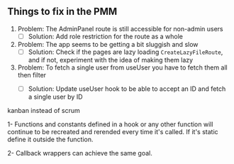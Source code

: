 ## Things to fix in the PMM

1. Problem: The AdminPanel route is still accessible for non-admin users
	- [ ] Solution: Add role restriction for the route as a whole
2. Problem: The app seems to be getting a bit sluggish and slow
	- [ ] Solution: Check if the pages are lazy loading `CreateLazyFileRoute`, and if not, experiment with the idea of making them lazy
3. Problem: To fetch a single user from useUser you have to fetch them all then filter
	- [ ] Solution: Update useUser hook to be able to accept an ID and fetch a single user by ID


kanban instead of scrum

1- Functions and constants defined in a hook or any other function will continue to be recreated and rerended every time it's called. 
If it's static define it outside the function.

2- Callback wrappers can achieve the same goal.